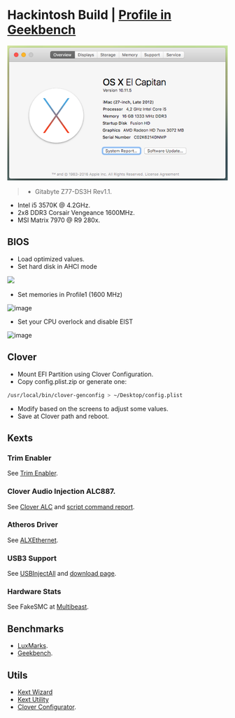 # Hackintosh Build | [Profile in Geekbench](http://browser.primatelabs.com/user/Kikobeats)

![](preview.png)

> * Gitabyte Z77-DS3H Rev1.1.
* Intel i5 3570K @ 4.2GHz.
* 2x8 DDR3 Corsair Vengeance 1600MHz.
* MSI Matrix 7970 @ R9 280x.

## BIOS

- Load optimized values.
- Set hard disk in AHCI mode

![](https://raw.github.com/Kikobeats/hackintosh/master/0.%20BIOS%20/1%20-%20ahci%20mode.png)

- Set memories in Profile1 (1600 MHz)

![image](https://raw.github.com/Kikobeats/hackintosh/master/0.%20BIOS%20/2%20-%20mem%20profile.jpg)

- Set your CPU overlock and disable EIST

![image](https://raw.github.com/Kikobeats/hackintosh/master/0.%20BIOS%20/3%20-%20overclock.jpg)

## Clover

- Mount EFI Partition using Clover Configuration.
- Copy config.plist.zip or generate one:

```bash
/usr/local/bin/clover-genconfig > ~/Desktop/config.plist
```

- Modify based on the screens to adjust some values.
- Save at Clover path and reboot.

## Kexts

### Trim Enabler

See [Trim Enabler](https://www.macupdate.com/app/mac/37852/trim-enabler).

### Clover Audio Injection ALC887.

See [Clover ALC](https://github.com/toleda/audio_CloverALC) and [script command report](https://gist.github.com/Kikobeats/aca8a37cc9b0a1a625b7298df2187b8f).

### Atheros Driver

See [ALXEthernet](http://www.tonymacx86.com/resources/alxethernet.267/).

### USB3 Support

See [USBInjectAll](https://github.com/RehabMan/OS-X-USB-Inject-All) and [download page](https://bitbucket.org/RehabMan/os-x-usb-inject-all/downloads).

### Hardware Stats

See FakeSMC at [Multibeast](http://www.tonymacx86.com/resources/multibeast-el-capitan-8-2-3.319/).

## Benchmarks

- [LuxMarks](http://www.luxrender.net/wiki/LuxMark#Download).
- [Geekbench](http://browser.primatelabs.com/user/54544).

## Utils

* [Kext Wizard](http://dl.dropboxusercontent.com/u/7085278/Kext_Wizard/download.html)
* [Kext Utility](http://cvad-mac.narod.ru/index/0-4)
* [Clover Configurator]().
